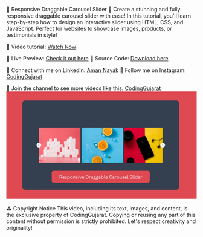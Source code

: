 🎥 Responsive Draggable Carousel Slider
🚀 Create a stunning and fully responsive draggable carousel slider with ease! In this tutorial, you'll learn step-by-step how to design an interactive slider using HTML, CSS, and JavaScript. Perfect for websites to showcase images, products, or testimonials in style!

🎥 Video tutorial: [Watch Now](https://youtu.be/j3ZqHLCiL3s)

🌟 Live Preview: [Check it out here](https://codinggujaratweb.github.io/Create-Responsive-Draggable-Carousel-Slider/)
📂 Source Code: [Download here](https://github.com/codinggujaratweb/Create-Responsive-Draggable-Carousel-Slider)

💼 Connect with me on LinkedIn:  [Aman Nayak](https://www.linkedin.com/in/amanayak/)
📸 Follow me on Instagram:  [CodingGujarat](https://instagram.com/codinggujarat/)

💙 Join the channel to see more videos like this. [CodingGujarat](https://www.youtube.com/@CodingGujarat)
![preview img](/preview.png)

⚠️ Copyright Notice
This video, including its text, images, and content, is the exclusive property of CodingGujarat. Copying or reusing any part of this content without permission is strictly prohibited. Let's respect creativity and originality!

